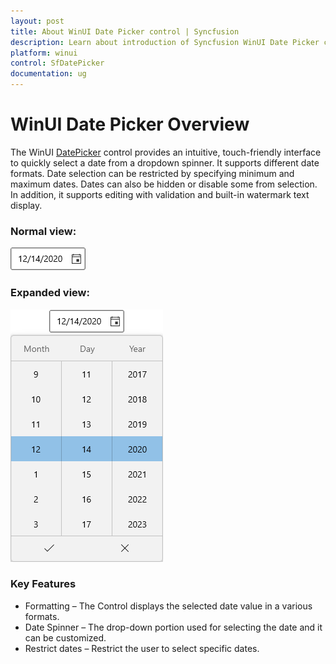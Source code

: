 ```yaml
---
layout: post
title: About WinUI Date Picker control | Syncfusion
description: Learn about introduction of Syncfusion WinUI Date Picker control and more details.
platform: winui
control: SfDatePicker
documentation: ug
---
```


# WinUI Date Picker Overview

The WinUI [DatePicker](https://help.syncfusion.com/cr/winui/Syncfusion.UI.Xaml.Editors.SfDatePicker.html) control provides an intuitive, touch-friendly interface to quickly select a date from a dropdown spinner. It supports different date formats. Date selection can be restricted by specifying minimum and maximum dates. Dates can also be hidden or disable some from selection. In addition, it supports editing with validation and built-in watermark text display.

### Normal view:

![SfDatePicker with normal view](Overview_images/Overview_img1.png)

### Expanded view:

![SfDatePicker with dropdown date spinner](Overview_images/Overview_img2.png)

### Key Features

* Formatting – The Control displays the selected date value in a various formats.
* Date Spinner – The drop-down portion used for selecting the date and it can be customized.
* Restrict dates – Restrict the user to select specific dates.

